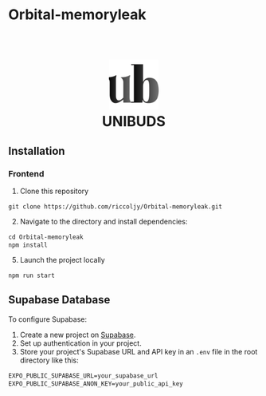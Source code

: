 # Orbital-memoryleak

<h1 align="center">
  <br>
  <a><img src=assets/images/unibuds.png alt="UNIBUDS" width="100"></a>
  <br>
    UNIBUDS
  <br>
</h1>

## Installation

### Frontend

1. Clone this repository
 ``` 
git clone https://github.com/riccoljy/Orbital-memoryleak.git
```
2. Navigate to the directory and install dependencies:
```
cd Orbital-memoryleak
npm install
```
5. Launch the project locally
```
npm run start
```

## Supabase Database
To configure Supabase:
1. Create a new project on [Supabase](https://supabase.com/).
2. Set up authentication in your project.
3. Store your project's Supabase URL and API key in an `.env` file in the root directory like this:
```
EXPO_PUBLIC_SUPABASE_URL=your_supabase_url
EXPO_PUBLIC_SUPABASE_ANON_KEY=your_public_api_key
```
